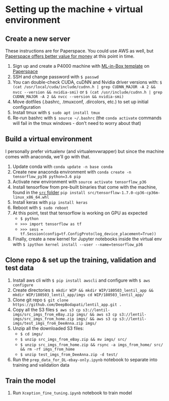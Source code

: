 # Setting up the machine + virtual environment

## Create a new server
These instructions are for Paperspace. You could use AWS as well, but [Paperspace offers better value for money](https://medium.com/initialized-capital/benchmarking-tensorflow-performance-and-cost-across-different-gpu-options-69bd85fe5d58) at this point in time.

1. Sign up and create a P4000 machine with [ML-in-Box template](https://paperspace.zendesk.com/hc/en-us/articles/115002305973-Machine-Learning-in-a-Box) on [Paperspace](www.paperspace.com)
2. SSH and change password with `$ passwd` 
3. You can double-check CUDA, cuDNN and Nvidia driver versions with:
`$ (cat /usr/local/cuda/include/cudnn.h | grep CUDNN_MAJOR -A 2 && nvcc --version && nvidia-smi)`
or 
`$ (cat /usr/include/cudnn.h | grep CUDNN_MAJOR -A 2 && nvcc --version && nvidia-smi)`
4. Move dotfiles (.bashrc, .tmuxconf, .dircolors, etc.) to set up initial configuration
5. Install tmux with `$ sudo apt install tmux`
6. Re-run bashrc with `$ source ~/.bashrc` (the `conda activate` commands will fail in the tmux windows - don't need to worry about that)


## Build a virtual environment
I personally prefer virtualenv (and virtualenvwrapper) but since the machine comes with anaconda, we'll go with that.

1. Update conda with `conda update -n base conda`
2. Create new anaconda environment with `conda create -n tensorflow_py36 python=3.6 pip`
3. Activate new environment with `source activate tensorflow_p36`
4. Install tensorflow from pre-built binaries that come with the machine, found in the [`src` folder](https://paperspace.zendesk.com/hc/en-us/articles/115002305973-Machine-Learning-in-a-Box) `pip install src/tensorflow-1.7.0-cp36-cp36m-linux_x86_64.whl`
5. Install keras with `pip install keras`
6. Reboot with `$ sudo reboot`
7. At this point, test that tensorflow is working on GPU as expected
    * `$ python`
    * `>>> import tensorflow as tf`
    * `>>> sess = tf.Session(config=tf.ConfigProto(log_device_placement=True))`
8. Finally, create a new kernel for Jupyter notebooks inside the virtual env with `$ ipython kernel install --user --name=tensorflow_p36`

## Clone repo & set up the training, validation and test data 
1. Install aws cli with `$ pip install awscli` and configure with `$ aws configure`
2. Create directories `$ mkdir WIP && mkdir WIP/180503_lentil_app && mkdir WIP/180503_lentil_app/imgs cd WIP/180503_lentil_app/`
3. Clone git repo `$ git clone https://github.com/DeepBodapati/lentil_app.git .`
4. Copy all the S3 files 
    `$ aws s3 cp s3://lentil-imgs/src_imgs_from_eBay.zip imgs/ && aws s3 cp s3://lentil-imgs/src_imgs_from_home.zip imgs/ && aws s3 cp s3://lentil-imgs/test_imgs_from_DeeAnna.zip imgs/`
5. Unzip all the downloaded S3 files:
    * `$ cd imgs/`
    * `$ unzip src_imgs_from_eBay.zip && mv imgs/ src/`
    * `$ unzip src_imgs_from_home.zip && rsync -a imgs_from_home/ src/ && rm -rf imgs_from_home`
    * `$ unzip test_imgs_from_DeeAnna.zip -d test/`
6. Run the `prep_data_for_DL-ebay-only.ipynb` notebook to separate into training and validation data

## Train the model 
1. Run `Xception_fine_tuning.ipynb` notebook to train model
